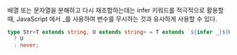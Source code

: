 배열 또는 문자열을 분해하고 다시 재조합하는데는 infer 키워드를 적극적으로 활용할때,
JavaScript 에서 \_를 사용하여 변수를 무시하는 것과 유사하게 사용할 수 있다.

```typescript
type Str<T extends string, U extends string> = T extends `${infer _}${U}`
  ? U
  : never;
```
